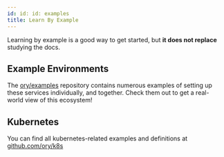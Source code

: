 ```yaml
---
id: id: id: examples
title: Learn By Example
---
```


Learning by example is a good way to get started, but **it does not replace** studying the docs.

## Example Environments

The [ory/examples](https://github.com/ory/examples) repository contains numerous examples of setting up these services
individually, and together. Check them out to get a real-world view of this ecosystem!

## Kubernetes

You can find all kubernetes-related examples and definitions at [github.com/ory/k8s](https://github.com/ory/k8s)
